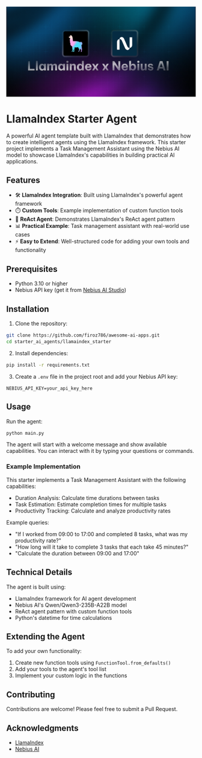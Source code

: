 ![Banner](./banner.png)

# LlamaIndex Starter Agent

A powerful AI agent template built with LlamaIndex that demonstrates how to create intelligent agents using the LlamaIndex framework. This starter project implements a Task Management Assistant using the Nebius AI model to showcase LlamaIndex's capabilities in building practical AI applications.

## Features

- 🛠️ **LlamaIndex Integration**: Built using LlamaIndex's powerful agent framework
- ⏱️ **Custom Tools**: Example implementation of custom function tools
- 🤖 **ReAct Agent**: Demonstrates LlamaIndex's ReAct agent pattern
- 📊 **Practical Example**: Task management assistant with real-world use cases
- ⚡ **Easy to Extend**: Well-structured code for adding your own tools and functionality

## Prerequisites

- Python 3.10 or higher
- Nebius API key (get it from [Nebius AI Studio](https://studio.nebius.ai/))

## Installation

1. Clone the repository:

```bash
git clone https://github.com/firoz786/awesome-ai-apps.git
cd starter_ai_agents/llamaindex_starter
```

2. Install dependencies:

```bash
pip install -r requirements.txt
```

3. Create a `.env` file in the project root and add your Nebius API key:

```
NEBIUS_API_KEY=your_api_key_here
```

## Usage

Run the agent:

```bash
python main.py
```

The agent will start with a welcome message and show available capabilities. You can interact with it by typing your questions or commands.

### Example Implementation

This starter implements a Task Management Assistant with the following capabilities:

- Duration Analysis: Calculate time durations between tasks
- Task Estimation: Estimate completion times for multiple tasks
- Productivity Tracking: Calculate and analyze productivity rates

Example queries:

- "If I worked from 09:00 to 17:00 and completed 8 tasks, what was my productivity rate?"
- "How long will it take to complete 3 tasks that each take 45 minutes?"
- "Calculate the duration between 09:00 and 17:00"

## Technical Details

The agent is built using:

- LlamaIndex framework for AI agent development
- Nebius AI's Qwen/Qwen3-235B-A22B model
- ReAct agent pattern with custom function tools
- Python's datetime for time calculations

## Extending the Agent

To add your own functionality:

1. Create new function tools using `FunctionTool.from_defaults()`
2. Add your tools to the agent's tool list
3. Implement your custom logic in the functions

## Contributing

Contributions are welcome! Please feel free to submit a Pull Request.

## Acknowledgments

- [LlamaIndex](https://www.llamaindex.ai/)
- [Nebius AI](https://studio.nebius.ai/)
